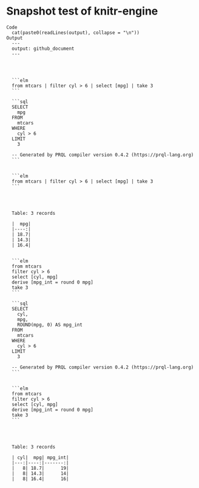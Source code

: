 # Snapshot test of knitr-engine

    Code
      cat(paste0(readLines(output), collapse = "\n"))
    Output
      ---
      output: github_document
      ---
      
      
      
      
      ```elm
      from mtcars | filter cyl > 6 | select [mpg] | take 3
      ```
      
      ```sql
      SELECT
        mpg
      FROM
        mtcars
      WHERE
        cyl > 6
      LIMIT
        3
      
      -- Generated by PRQL compiler version 0.4.2 (https://prql-lang.org)
      ```
      
      
      ```elm
      from mtcars | filter cyl > 6 | select [mpg] | take 3
      ```
      
      
      
      
      Table: 3 records
      
      |  mpg|
      |----:|
      | 18.7|
      | 14.3|
      | 16.4|
      
      
      ```elm
      from mtcars
      filter cyl > 6
      select [cyl, mpg]
      derive [mpg_int = round 0 mpg]
      take 3
      ```
      
      ```sql
      SELECT
        cyl,
        mpg,
        ROUND(mpg, 0) AS mpg_int
      FROM
        mtcars
      WHERE
        cyl > 6
      LIMIT
        3
      
      -- Generated by PRQL compiler version 0.4.2 (https://prql-lang.org)
      ```
      
      
      ```elm
      from mtcars
      filter cyl > 6
      select [cyl, mpg]
      derive [mpg_int = round 0 mpg]
      take 3
      ```
      
      
      
      
      Table: 3 records
      
      | cyl|  mpg| mpg_int|
      |---:|----:|-------:|
      |   8| 18.7|      19|
      |   8| 14.3|      14|
      |   8| 16.4|      16|
      

